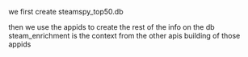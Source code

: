we first create
steamspy_top50.db 

then we use the appids to create the rest of the info on the db
steam_enrichment is the context from the other apis building of those appids
